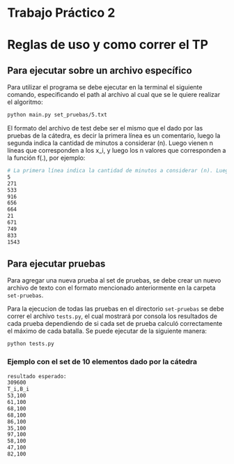 # Trabajo Práctico 2

# Reglas de uso y como correr el TP

## Para ejecutar sobre un archivo específico

Para utilizar el programa se debe ejecutar en la terminal el siguiente comando, especificando el path al archivo al cual que se le quiere realizar el algoritmo:
```sh
python main.py set_pruebas/5.txt
```
El formato del archivo de test debe ser el mismo que el dado por las pruebas de la cátedra, es decir la primera línea es un comentario, luego la segunda indica la cantidad de minutos a considerar (n). Luego vienen n líneas que corresponden a los x_i, y luego los n valores que corresponden a la función f(.), por ejemplo:

```sh
# La primera línea indica la cantidad de minutos a considerar (n). Luego vienen n líneas que corresponden a los x_i, y luego los n valores que corresponden a la función f(.):
5
271
533
916
656
664
21
671
749
833
1543
```


## Para ejecutar pruebas

Para agregar una nueva prueba al set de pruebas, se debe crear un nuevo archivo de texto con el formato mencionado anteriormente en la carpeta `set-pruebas`.

Para la ejecucion de todas las pruebas en el directorio `set-pruebas` se debe correr el archivo `tests.py`, el cual mostrará por consola los resultados de cada prueba dependiendo de si cada set de prueba calculó correctamente el máximo de cada batalla. Se puede ejecutar de la siguiente manera: 

```sh
python tests.py
```

### Ejemplo con el set de 10 elementos dado por la cátedra

```sh
resultado esperado:
309600
T_i,B_i
53,100
61,100
68,100
68,100
86,100
35,100
97,100
58,100
47,100
82,100
```
